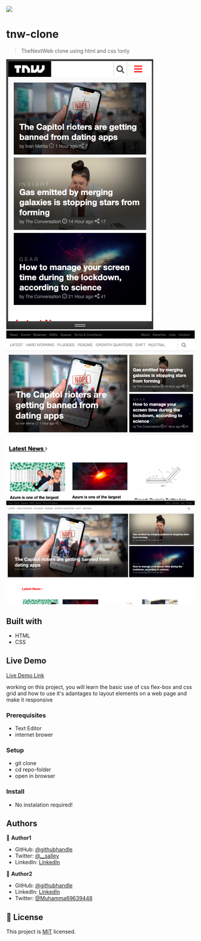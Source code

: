 ![](https://img.shields.io/badge/Microverse-blueviolet)

# tnw-clone

> TheNextWeb clone using html and css !only

![screenshot](./screenshots/mobile.png)
![screenshot](./screenshots/tablet.png)
![screenshot](./screenshots/desktop.png)

## Built with

- HTML
- CSS

## Live Demo

[Live Demo Link](https://juxsalley.github.io/tnw-clone/)

working on this project, you will learn the basic use of css flex-box and css grid and how to use it's adantages to layout elements on a web page and make it responsive

### Prerequisites

- Text Editor
- internet brower

### Setup

- git clone <link-of-the-repo>
- cd repo-folder
- open in browser

### Install

- No instalation required!

## Authors

👤 **Author1**

- GitHub: [@githubhandle](https://github.com/juxsalley)
- Twitter: [@__salley](https://twitter.com/__salley)
- LinkedIn: [LinkedIn](https://www.linkedin.com/in/dev-salley/)

👤 **Author2**

- GitHub: [@githubhandle](https://github.com/mahtsham)
- LinkedIn: [LinkedIn](https://www.linkedin.com/in/muhammad-ahtsham)
- Twitter: [@Muhamma69639448](https://twitter.com/Muhamma69639448)

## 📝 License

This project is [MIT](./LICENSE) licensed.

